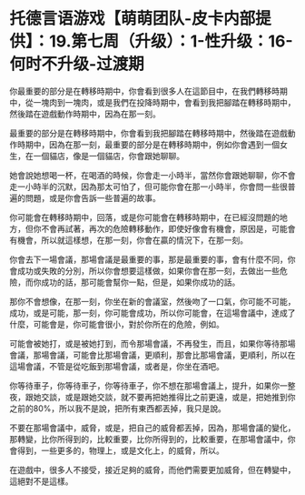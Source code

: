 # 托德言语游戏【萌萌团队-皮卡内部提供】：19.第七周（升级）：1-性升级：16-何时不升级-过渡期

你最重要的部分是在轉移時期中，你會看到很多人在這節目中，在我們轉移時期中，從一塊肉到一塊肉，或是我們在投降時期中，會看到我把腳踏在轉移時期中，然後踏在遊戲動作時期中，因為在那一刻。

最重要的部分是在轉移時期中，你會看到我把腳踏在轉移時期中，然後踏在遊戲動作時期中，因為在那一刻，最重要的部分是在轉移時期中，例如你會遇到一個女生，在一個貓店，像是一個貓店，你會跟她聊聊。

她會說她想喝一杯，在喝酒的時候，你會走一小時半，當然你會跟她聊聊，你不會走一小時半的沉默，因為那太可怕了，但可能你會在那一小時半，你會問一些很普遍的問題，或是你會告訴一些普遍的故事。

你可能會在轉移時期中，回落，或是你可能會在轉移時期中，在已經沒問題的地方，但你不會再試著，再次的危險轉移動作，即使好像會有機會，原因是，可能會有機會，所以就這樣想，在那一刻，你會在贏的情況下，在那一刻。

你會去下一場會議，那場會議是最重要的事，那是最重要的事，會有什麼不同，你會成功或失敗的分別，所以你會想要這樣做，如果你會在那一刻，去做出一些危險，而你成功的話，那可能會幫你一點，但是，如果你成功的話。

那你不會想像，在那一刻，你坐在新的會議室，然後吻了一口氣，你可能不可能，成功，或是可能，那一刻，你可能會成功，所以你可能會，在這場會議中，達成了什麼，可能會是，你可能會很小，對於你所在的危險，例如。

可能會被她打，或是被她打到，而令那場會議，不再發生，而且，如果你等待那場會議，那場會議，可能會比那場會議，更順利，那會比那場會議，更順利，所以在這場會議，不管是從吃飯到那場會議，或者是，你坐在酒吧。

你等待車子，你等待車子，你等待車子，你不想在那場會議上，提升，如果你一整夜，跟她交談，或是跟她交談，就不要再把她推得比之前更遠，或是，把她推到你之前的80%，所以我不是說，把所有東西都丟掉，我只是說。

不要在那場會議中，威脅，或是，把自己的威脅都丟掉，因為，那場會議的變化，那轉變，比你所得到的，比較重要，比你所得到的，比較重要，在那場會議中，你會得到，一些更多的，物理上，或是文化上，的威脅，所以。

在遊戲中，很多人不接受，接近足夠的威脅，而他們需要更加威脅，但在轉變中，這絕對不是這樣。